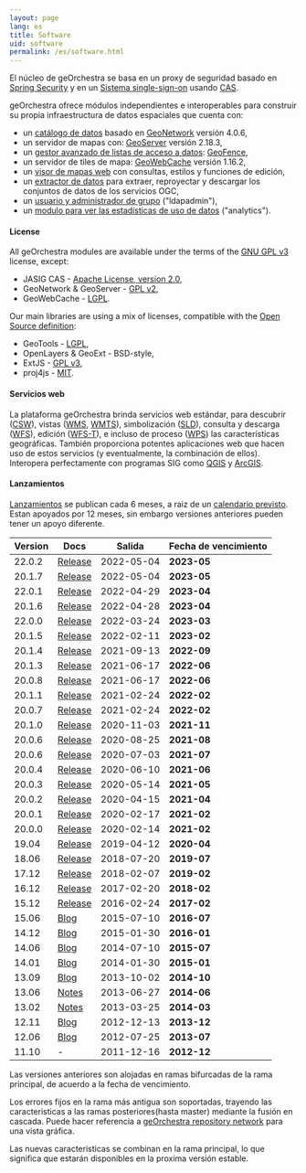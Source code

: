 ```yaml
---
layout: page
lang: es
title: Software
uid: software
permalink: /es/software.html
---
```


El núcleo de geOrchestra se basa en un proxy de seguridad basado en [Spring Security](https://projects.spring.io/spring-security/) y en un [Sistema single-sign-on](https://en.wikipedia.org/wiki/Single_sign-on) usando [CAS](https://www.jasig.org/cas).

geOrchestra ofrece módulos independientes e interoperables para construir su propia infraestructura de datos espaciales que cuenta con:

 * un [catálogo de datos](https://github.com/georchestra/geonetwork/) basado en [GeoNetwork](https://geonetwork-opensource.org/) versión 4.0.6,
 * un servidor de mapas con: [GeoServer](https://geoserver.org/) versión 2.18.3,
 * un [gestor avanzado de listas de acceso a datos](https://github.com/georchestra/geofence/blob/georchestra/georchestra.md): [GeoFence](https://github.com/geoserver/geofence),
 * un servidor de tiles de mapa: [GeoWebCache](https://geowebcache.org/) versión 1.16.2,
 * un [visor de mapas web](https://github.com/georchestra/georchestra/blob/master/mapfishapp/README.md) con consultas, estilos y funciones de edición,
 * un [extractor de datos](https://github.com/georchestra/georchestra/blob/master/extractorapp/README.md) para extraer, reproyectar y descargar los conjuntos de datos de los servicios OGC,
 * un [usuario y administrador de grupo](https://github.com/georchestra/georchestra/blob/master/console/README.md) ("ldapadmin"),
 * un [modulo para ver las estadísticas de uso de datos](https://github.com/georchestra/georchestra/blob/master/analytics/README.md) ("analytics").

#### License

All geOrchestra modules are available under the terms of the [GNU GPL v3](https://github.com/georchestra/georchestra/blob/master/LICENSE.txt) license, except:

 * JASIG CAS - [Apache License, version 2.0](https://github.com/Jasig/cas/blob/master/LICENSE),
 * GeoNetwork & GeoServer - [GPL v2](https://www.gnu.org/licenses/gpl-2.0.html),
 * GeoWebCache - [LGPL](https://www.gnu.org/licenses/lgpl.html).

Our main libraries are using a mix of licenses, compatible with the [Open Source definition](https://opensource.org/osd):

 * GeoTools - [LGPL](https://www.gnu.org/licenses/lgpl.html),
 * OpenLayers & GeoExt - BSD-style,
 * ExtJS - [GPL v3](https://github.com/probonogeek/extjs/blob/3.x/license.txt),
 * proj4js - [MIT](https://github.com/proj4js/proj4js/blob/master/LICENSE.md).

#### Servicios web

La plataforma geOrchestra brinda servicios web estándar, para descubrir ([CSW](https://www.opengeospatial.org/standards/cat)), vistas ([WMS](https://www.opengeospatial.org/standards/wms), [WMTS](https://www.opengeospatial.org/standards/wmts)), simbolización ([SLD](https://www.opengeospatial.org/standards/sld)), consulta y descarga ([WFS](https://www.opengeospatial.org/standards/wfs)), edición ([WFS-T](https://www.opengeospatial.org/standards/wfs)), e incluso de proceso ([WPS](https://www.opengeospatial.org/standards/wps)) las características geográficas. También proporciona potentes aplicaciones web que hacen uso de estos servicios (y eventualmente, la combinación de ellos). Interopera perfectamente con programas SIG como [QGIS](https://www.qgis.org/) y [ArcGIS](https://www.arcgis.com/).

#### Lanzamientos

[Lanzamientos](https://github.com/georchestra/georchestra/releases) se publican cada 6 meses, a raiz de un [calendario previsto](https://github.com/georchestra/georchestra/milestones).
Estan apoyados por 12 meses, sin embargo versiones anteriores pueden tener un apoyo diferente.

Version       | Docs                                                                                          | Salida        | Fecha de vencimiento
------------- | ----------------------------------------------------------------------------------------------|---------------|-------------
22.0.2        | [Release](https://github.com/georchestra/georchestra/releases/tag/22.0.2)                     | 2022-05-04    | **2023-05**
20.1.7        | [Release](https://github.com/georchestra/georchestra/releases/tag/20.1.7)                     | 2022-05-04    | **2023-05**
22.0.1        | [Release](https://github.com/georchestra/georchestra/releases/tag/22.0.1)                     | 2022-04-29    | **2023-04**
20.1.6        | [Release](https://github.com/georchestra/georchestra/releases/tag/20.1.6)                     | 2022-04-28    | **2023-04**
22.0.0        | [Release](https://github.com/georchestra/georchestra/releases/tag/22.0.0)                     | 2022-03-24    | **2023-03**
20.1.5        | [Release](https://github.com/georchestra/georchestra/releases/tag/20.1.5)                     | 2022-02-11    | **2023-02**
20.1.4        | [Release](https://github.com/georchestra/georchestra/releases/tag/20.1.4)                     | 2021-09-13    | **2022-09**
20.1.3        | [Release](https://github.com/georchestra/georchestra/releases/tag/20.1.3)                     | 2021-06-17    | **2022-06**
20.0.8        | [Release](https://github.com/georchestra/georchestra/releases/tag/20.0.8)                     | 2021-06-17    | **2022-06**
20.1.1        | [Release](https://github.com/georchestra/georchestra/releases/tag/20.1.1)                     | 2021-02-24    | **2022-02**
20.0.7        | [Release](https://github.com/georchestra/georchestra/releases/tag/20.0.7)                     | 2021-02-24    | **2022-02**
20.1.0        | [Release](https://github.com/georchestra/georchestra/releases/tag/20.1.0)                     | 2020-11-03    | **2021-11**
20.0.6        | [Release](https://github.com/georchestra/georchestra/releases/tag/20.0.6)                     | 2020-08-25    | **2021-08**
20.0.6        | [Release](https://github.com/georchestra/georchestra/releases/tag/20.0.5)                     | 2020-07-03    | **2021-07**
20.0.4        | [Release](https://github.com/georchestra/georchestra/releases/tag/20.0.4)                     | 2020-06-10    | **2021-06**
20.0.3        | [Release](https://github.com/georchestra/georchestra/releases/tag/20.0.3)                     | 2020-05-14    | **2021-05**
20.0.2        | [Release](https://github.com/georchestra/georchestra/releases/tag/20.0.2)                     | 2020-04-15    | **2021-04**
20.0.1        | [Release](https://github.com/georchestra/georchestra/releases/tag/20.0.1)                     | 2020-02-17    | **2021-02**
20.0.0        | [Release](https://github.com/georchestra/georchestra/releases/tag/20.0.0)                     | 2020-02-14    | **2021-02**
19.04         | [Release](https://github.com/georchestra/georchestra/releases/tag/v19.04)                     | 2019-04-12    | **2020-04**
18.06         | [Release](https://github.com/georchestra/georchestra/releases/tag/v18.06)                     | 2018-07-20    | **2019-07**
17.12         | [Release](https://github.com/georchestra/georchestra/releases/tag/v17.12)                     | 2018-02-07    | **2019-02**
16.12         | [Release](https://github.com/georchestra/georchestra/releases/tag/v16.12)                     | 2017-02-20    | **2018-02**
15.12         | [Release](https://github.com/georchestra/georchestra/releases/tag/v15.12)                     | 2016-02-24    | **2017-02**
15.06         | [Blog](/blog/2015/07/13/georchestra-15.06-es/)                                                | 2015-07-10    | **2016-07**
14.12         | [Blog](/blog/2015/01/30/georchestra-14.12-esta-disponible/)                                    | 2015-01-30    | **2016-01**
14.06         | [Blog](/blog/2014/07/10/version-14.06-es/)                                                       | 2014-07-10    | **2015-07**
14.01         | [Blog](/blog/2014/02/03/release-14.01/)                                                       | 2014-01-30    | **2015-01**
13.09         | [Blog](/blog/2013/10/02/georchestra-version-13.09/)                                           | 2013-10-02    | **2014-10**
13.06         | [Notes](https://github.com/georchestra/georchestra/) | 2013-06-27    | **2014-06**
13.02         | [Notes](https://github.com/georchestra/georchestra/) | 2013-03-25    | **2014-03**
12.11         | [Blog](/blog/2012/12/16/georchestra-12.11-bolivia/)                            | 2012-12-13    | **2013-12**
12.06         | [Blog](/blog/2011/12/17/pigma-nouvelle-plateforme-georchestra/)                               | 2012-07-25    | **2013-07**
11.10         | -                                                                                             | 2011-12-16    | **2012-12**

Las versiones anteriores son alojadas en ramas bifurcadas de la rama principal, de acuerdo a la fecha de vencimiento.

Los errores fijos en la rama más antigua son soportadas, trayendo las caracteristicas a las ramas posteriores(hasta master) mediante la fusión en cascada. Puede hacer referencia a [geOrchestra repository network](https://github.com/georchestra/georchestra/network) para una vista gráfica.

Las nuevas caracteristicas se combinan en la rama principal, lo que significa que estarán disponibles en la proxima versión estable.
